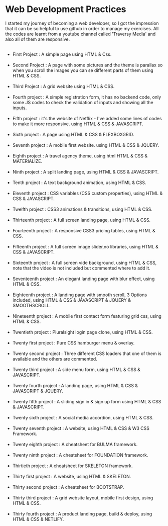 # Web Development Practices
I started my journey of becoming a web developer, so I got  the impression that it can be so helpful to use github in order to manage my exercises. All the codes are learnt from a youtube channel called 'Traversy Media' and also all of them are responsive.
<br/><br/>
- First Project : A simple page using HTML & Css.
<br/><br/>
- Second Project : A page with some pictures and the theme is parallax so when you scroll the images you can se different parts of them using HTML & CSS.
<br/><br/>
- Third Project : A grid website using HTML & CSS.
<br/><br/>
- Fourth project : A simple registration form, it has no backend code, only some JS codes to check the validation of inputs and showing all the inputs.
<br/><br/>
- Fifth project : it's the website of Netflix - I've added some lines of codes to make it more responsive. using HTML & CSS & JAVASCRIPT.
<br/><br/>
- Sixth project : A page using HTML & CSS & FLEXBOXGRID.
<br/><br/>
- Seventh project : A mobile first website. using HTML & CSS & JQUERY.
<br/><br/>
- Eighth project : A travel agency theme, using html HTML & CSS & MATERIALIZE.
<br/><br/>
- Ninth project : A split landing page, using HTML & CSS & JAVASCRIPT.
<br/><br/>
- Tenth project : A text background animation, using HTML & CSS.
<br/><br/>
- Eleventh project : CSS variables (CSS custom properties), using HTML & CSS & JAVASCRIPT.
<br/><br/>
- Twelfth project : CSS3 animations & transitions, using HTML & CSS.
<br/><br/>
- Thirteenth project : A full screen landing page, using HTML & CSS.
<br/><br/>
- Fourteenth project : A responsive CSS3 pricing tables, using HTML & CSS.
<br/><br/>
- Fifteenth project : A full screen image slider,no libraries, using HTML & CSS & JAVASCRIPT.
<br/><br/>
- Sixteenth project : A full screen vide background, using HTML & CSS, note that the video is not included but commented where to add it.
<br/><br/>
- Seventeenth project : An elegant landing page with blur effect, using HTML & CSS.
<br/><br/>
- Eighteenth project : A landing page with smooth scroll, 3 Options included, using HTML & CSS & JAVASCRIPT & JQUERY & SMOOTHSCROLL.
<br/><br/>
- Nineteenth project : A mobile first contact form featuring grid css, using HTML & CSS.
<br/><br/>
- Twentieth project : Pluralsight login page clone, using HTML & CSS.
<br/><br/>
- Twenty first project : Pure CSS hamburger menu & overlay.
<br/><br/>
- Twenty second project : Three different CSS loaders that one of them is available and the others are commented.
<br/><br/>
- Twenty third project : A side menu form, using HTML & CSS & JAVASCRIPT.
<br/><br/>
- Twenty fourth project : A landing page, using HTML & CSS & JAVASCRIPT & JQUERY.
<br/><br/>
- Twenty fifth project : A sliding sign in & sign up form using HTML & CSS & JAVASCRIPT.
<br/><br/>
- Twenty sixth project : A social media accordion, using HTML & CSS.
<br/><br/>
- Twenty seventh project : A website, using HTML & CSS & W3 CSS Framework.
<br/><br/>
- Twenty eighth project : A cheatsheet for BULMA framework.
<br/><br/>
- Twenty ninth project : A cheatsheet for FOUNDATION framework.
<br/><br/>
- Thirtieth project : A cheatsheet for SKELETON framework.
<br/><br/>
- Thirty first project : A website, using HTML & SKELETON.
<br/><br/>
- Thirty second project : A cheatsheet for BOOTSTRAP.
<br/><br/>
- Thirty third project : A grid website layout, mobile first design, using HTML & CSS.
<br/><br/>
- Thirty fourth project : A product landing page, build & deploy, using HTML & CSS & NETLIFY.